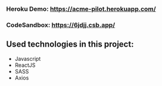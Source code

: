 
### Heroku Demo: https://acme-pilot.herokuapp.com/

### CodeSandbox: https://6jdjj.csb.app/

## Used technologies in this project: 
- Javascript
- ReactJS
- SASS
- Axios
